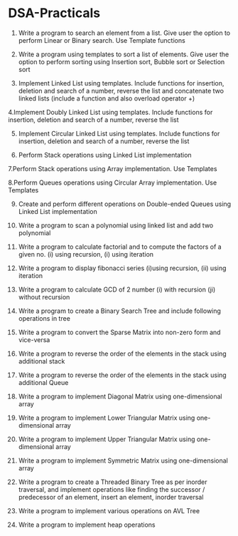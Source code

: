 # DSA-Practicals

1. Write a program to search an element from a list. Give user the option to perform Linear or Binary search. Use Template functions

2. Write a program using templates to sort a list of elements. Give user the option to perform sorting using Insertion sort, Bubble sort or Selection sort

3. Implement Linked List using templates. Include functions for insertion, deletion and search of a number, reverse the list and concatenate two linked lists (include a function and also overload operator +)

4.Implement Doubly Linked List using templates. Include functions for insertion, deletion and search of a number, reverse the list

5. Implement Circular Linked List using templates. Include functions for insertion, deletion and search of a number, reverse the list

6. Perform Stack operations using Linked List implementation

7.Perform Stack operations using Array implementation. Use Templates

8.Perform Queues operations using Circular Array implementation. Use Templates

9. Create and perform different operations on Double-ended Queues using Linked List implementation

10. Write a program to scan a polynomial using linked list and add two polynomial

11. Write a program to calculate factorial and to compute the factors of a given no. (i) using recursion, (i) using iteration

12. Write a program to display fibonacci series (i)using recursion, (ii) using iteration

13. Write a program to calculate GCD of 2 number (i) with recursion (ji) without recursion

14. Write a program to create a Binary Search Tree and include following operations in tree

15. Write a program to convert the Sparse Matrix into non-zero form and vice-versa

16. Write a program to reverse the order of the elements in the stack using additional stack

17. Write a program to reverse the order of the elements in the stack using additional Queue

18. Write a program to implement Diagonal Matrix using one-dimensional array

19. Write a program to implement Lower Triangular Matrix using one-dimensional array

20. Write a program to implement Upper Triangular Matrix using one-dimensional array

21. Write a program to implement Symmetric Matrix using one-dimensional array

22. Write a program to create a Threaded Binary Tree as per inorder traversal, and implement operations like finding the successor / predecessor of an element, insert an element, inorder traversal

23. Write a program to implement various operations on AVL Tree

24. Write a program to implement heap operations
